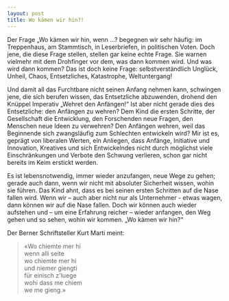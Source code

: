 ```yaml
---
layout: post
title: Wo kämen wir hin?!
---
```


Der Frage „Wo kämen wir hin, wenn …? begegnen wir sehr häufig: im Treppenhaus, am Stammtisch, in Leserbriefen, in politischen Voten. Doch jene, die diese Frage stellen, stellen gar keine echte Frage. Sie warnen vielmehr mit dem Drohfinger vor dem, was dann kommen wird. Und was wird dann kommen? Das ist doch keine Frage: selbstverständlich Unglück, Unheil, Chaos, Entsetzliches, Katastrophe, Weltuntergang!

Und damit all das Furchtbare nicht seinen Anfang nehmen kann, schwingen jene, die sich berufen wissen, das Entsetzliche abzuwenden, drohend den Knüppel Imperativ „Wehret den Anfängen!“
Ist aber nicht gerade dies des Entsetzliche: den Anfängen zu wehren? Dem Kind die ersten Schritte, der Gesellschaft die Entwicklung, den Forschenden neue Fragen, den Menschen neue Ideen zu verwehren? Den Anfängen wehren, weil das Beginnende sich zwangsläufig zum Schlechten entwickeln wird?
Mir ist es, geprägt von liberalen Werten, ein Anliegen, dass Anfänge, Initiative und Innovation, Kreatives und sich Entwickelndes nicht durch möglichst viele Einschränkungen und Verbote den Schwung verlieren, schon gar nicht bereits im Keim erstickt werden.

Es ist lebensnotwendig, immer wieder anzufangen, neue Wege zu gehen; gerade auch dann, wenn wir nicht mit absoluter Sicherheit wissen, wohin sie führen. Das Kind ahnt, dass es bei seinen ersten Schritten auf die Nase fallen wird. Wenn wir – auch aber nicht nur als Unternehmer - etwas wagen, dann können wir auf die Nase fallen. Doch wir können auch wieder aufstehen und – um eine Erfahrung reicher – wieder anfangen, den Weg gehen und so sehen, wohin wir kommen.
„Wo kämen wir hin?“

Der Berner Schriftsteller Kurt Marti meint:

> «Wo chiemte mer hi  
> wenn alli seite  
> wo chiemte mer hi  
> und niemer giengti  
> für einisch z'luege  
> wohi dass me chiem  
> we me gieng.»